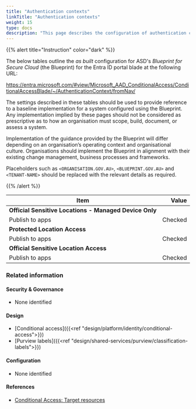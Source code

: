 ```yaml
---
title: "Authentication contexts"
linkTitle: "Authentication contexts"
weight: 15
type: docs
description: "This page describes the configuration of authentication contexts within Microsoft Entra ID associated with systems built according to the guidance provided by ASD's Blueprint for Secure Cloud."
---
```


{{% alert title="Instruction" color="dark" %}}
 
The below tables outline the *as built* configuration for ASD's *Blueprint for Secure Cloud* (the Blueprint) for the Entra ID portal blade at the following URL:

https://entra.microsoft.com/#view/Microsoft_AAD_ConditionalAccess/ConditionalAccessBlade/~/AuthenticationContext/fromNav/
 
The settings described in these tables should be used to provide reference to a baseline implementation for a system configured using the Blueprint. Any implementation implied by these pages should not be considered as prescriptive as to how an organisation must scope, build, document, or assess a system.

Implementation of the guidance provided by the Blueprint will differ depending on an organisation’s operating context and organisational culture. Organisations should implement the Blueprint in alignment with their existing change management, business processes and frameworks.

Placeholders such as `<ORGANISATION.GOV.AU>`, `<BLUEPRINT.GOV.AU>` and `<TENANT-NAME>` should be replaced with the relevant details as required.
 
{{% /alert %}}

| Item                                                   | Value   |
|--------------------------------------------------------|--------:|
| **Official Sensitive Locations - Managed Device Only** |         |
| Publish to apps                                        | Checked |
| **Protected Location Access**                          |         |
| Publish to apps                                        | Checked |
| **Official Sensitive Location Access**                 |         |
| Publish to apps                                        | Checked |

### Related information

#### Security & Governance

* None identified

#### Design

* [Conditional access]({{<ref "design/platform/identity/conditional-access">}})
* [Purview labels]({{<ref "design/shared-services/purview/classification-labels">}})

#### Configuration

* None identified

#### References

* [Conditional Access: Target resources](https://learn.microsoft.com/entra/identity/conditional-access/concept-conditional-access-cloud-apps#authentication-context)

